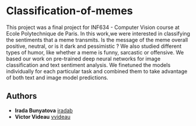 # Classification-of-memes
This project was a final project for INF634 - Computer Vision course at Ecole Polytechnique de Paris.
In this work,we were interested in classifying the sentiments that a meme transmits. Is the message of the meme overall positive, neutral, or is it dark and pessimistic ? We also studied different types of humor, like whether a meme is funny, sarcastic or offensive. We based our work on
pre-trained deep neural networks for image classification and text sentiment analysis. We finetuned the models
individually for each particular task and combined them to take advantage of both text and image model
predictions.


## Authors

* **Irada Bunyatova**     [iradab](https://github.com/iradab)
* **Victor Videau**       [vvideau](https://github.com/vvideau)
